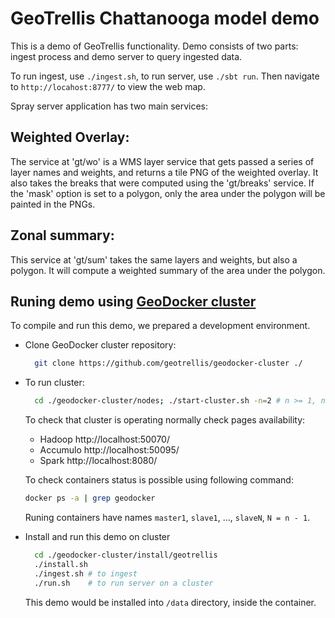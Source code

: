# GeoTrellis Chattanooga model demo 

This is a demo of GeoTrellis functionality. Demo consists of two parts: ingest process and demo server to query ingested data.

To run ingest, use `./ingest.sh`, to run server, use `./sbt run`. Then navigate to `http://locahost:8777/` to view the web map. 

Spray server application has two main services:

## Weighted Overlay:

The service at 'gt/wo' is a WMS layer service that gets passed a series of layer names and weights, and returns a tile PNG of the weighted overlay. It also takes the breaks that were computed using the 'gt/breaks' service. If the 'mask' option is set to a polygon, only the area under the polygon will be painted in the PNGs.

## Zonal summary:

This service at 'gt/sum' takes the same layers and weights, but also a polygon. It will compute a weighted summary of the area under the polygon.

## Runing demo using [GeoDocker cluster](https://github.com/geotrellis/geodocker-cluster)

To compile and run this demo, we prepared a development environment. 

* Clone GeoDocker cluster repository: 
  ```bash
    git clone https://github.com/geotrellis/geodocker-cluster ./
  ```

* To run cluster:
  ```bash
    cd ./geodocker-cluster/nodes; ./start-cluster.sh -n=2 # n >= 1, nodes amount
  ```
  
  To check that cluster is operating normally check pages availability: 
  * Hadoop http://localhost:50070/
  * Accumulo http://localhost:50095/
  * Spark http://localhost:8080/
  
  To check containers status is possible using following command:

  ```bash
  docker ps -a | grep geodocker 
  ```
  Runing containers have names `master1`, `slave1`, ..., `slaveN`, `N = n - 1`.
  
* Install and run this demo on cluster
  ```bash
    cd ./geodocker-cluster/install/geotrellis
    ./install.sh
    ./ingest.sh # to ingest
    ./run.sh    # to run server on a cluster
  ```

  This demo would be installed into `/data` directory, inside the container.
